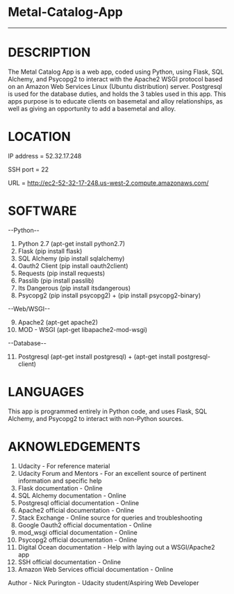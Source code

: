 # Metal-Catalog-App

________________________________________________________________________________________________________________________________________

# DESCRIPTION

The Metal Catalog App is a web app, coded using Python, using Flask, SQL Alchemy, and Psycopg2 to interact with the Apache2 WSGI protocol based on an Amazon Web Services Linux (Ubuntu distribution) server.  Postgresql is used for the database duties, and holds the 3 tables used in this app.  This apps purpose is to educate clients on basemetal and alloy relationships, as well as giving an opportunity to add a basemetal and alloy. 

# LOCATION

IP address = 52.32.17.248

SSH port = 22

URL = http://ec2-52-32-17-248.us-west-2.compute.amazonaws.com/

# SOFTWARE

--Python--
1. Python 2.7 (apt-get install python2.7)
2. Flask (pip install flask)
3. SQL Alchemy (pip install sqlalchemy)
4. Oauth2 Client (pip install oauth2client)
5. Requests (pip install requests)
6. Passlib (pip install passlib)
7. Its Dangerous (pip install itsdangerous)
8. Psycopg2 (pip install psycopg2) + (pip install psycopg2-binary)

--Web/WSGI--

9. Apache2 (apt-get apache2)
10. MOD - WSGI (apt-get libapache2-mod-wsgi)

--Database--

11. Postgresql (apt-get install postgresql) + (apt-get install postgresql-client)

# LANGUAGES

This app is programmed entirely in Python code, and uses Flask, SQL Alchemy, and Psycopg2 to interact with non-Python sources.

# AKNOWLEDGEMENTS

1. Udacity - For reference material
2. Udacity Forum and Mentors - For an excellent source of pertinent information and specific help
3. Flask documentation - Online
4. SQL Alchemy documentation - Online
5. Postgresql official documentation - Online
6. Apache2 official documentation - Online
7. Stack Exchange - Online source for queries and troubleshooting
8. Google Oauth2 official documentation - Online
9. mod_wsgi official documentation - Online
10. Psycopg2 official documentation - Online
11. Digital Ocean documentation - Help with laying out a WSGI/Apache2 app
12. SSH official documentation - Online
13. Amazon Web Services official documentation - Online

Author - Nick Purington - Udacity student/Aspiring Web Developer
